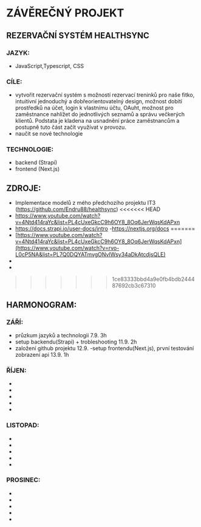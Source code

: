 
# ZÁVĚREČNÝ PROJEKT
## REZERVAČNÍ SYSTÉM HEALTHSYNC

### JAZYK:
  - JavaScript,Typescript, CSS
### CÍLE:
  - vytvořit rezervační systém s možností rezervací treninků pro naše fitko, intuitivní jednoduchý a dobřeorientovatelný design, možnost dobití prostředků na účet, login k vlastnímu účtu, OAuht, možnost pro zaměstnance nahlížet do jednotlivých seznamů a správu večkerých klientů. Podstata je kladena na  usnadnění práce zaměstnancům a postupně tuto část začít využívat v provozu.
  - naučit se nové technologie
### TECHNOLOGIE: 
  - backend (Strapi)
  - frontend (Next.js)

## ZDROJE:
  - Implementace modelů z mého předchozího projektu IT3 (https://github.com/Endru88/healthsync)
<<<<<<< HEAD
  - https://www.youtube.com/watch?v=4Ntd414raYc&list=PL4cUxeGkcC9h6OY8_8Oq6JerWqsKdAPxn
  - https://docs.strapi.io/user-docs/intro
  -https://nextjs.org/docs
=======
  - [https://www.youtube.com/watch?v=4Ntd414raYc&list=PL4cUxeGkcC9h6OY8_8Oq6JerWqsKdAPxn](https://www.youtube.com/watch?v=rvo-L0cP5NA&list=PL7Q0DQYATmvgONvIWsy34aDkAtcdjsQLE)
  - 
  -
>>>>>>> 1ce83333bbd4a9e0fb4bdb244487692cb3c67310

## HARMONOGRAM:



### ZÁŘÍ:
  - průzkum jazyků a technologii                            7.9.     3h
  - setup backendu(Strapi)  + trobleshooting                11.9.    2h
  - založení github projektu                                12.9.
  -setup frontendu(Next.js), první testování zobrazení api  13.9.    1h

### ŘÍJEN:
  - 
  -
  -
  -
  -

### LISTOPAD:
  - 
  -
  -
  -
  -

### PROSINEC:
  - 
  -
  -
  -
  -
